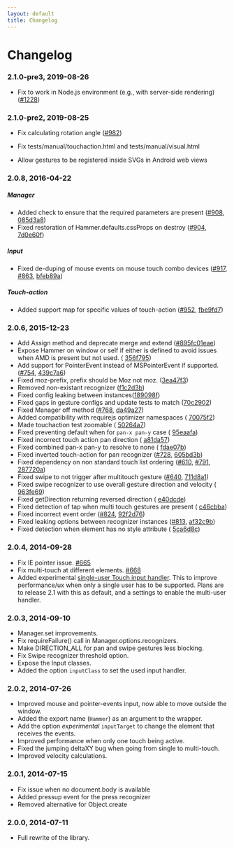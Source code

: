 ```yaml
---
layout: default
title: Changelog
---
```


# Changelog

### 2.1.0-pre3, 2019-08-26

- Fix to work in Node.js environment (e.g., with server-side rendering) ([#1228](https://github.com/hammerjs/hammer.js/pull/1228))

### 2.1.0-pre2, 2019-08-25

- Fix calculating rotation angle ([#982](https://github.com/hammerjs/hammer.js/pull/982))

- Fix tests/manual/touchaction.html and tests/manual/visual.html

- Allow gestures to be registered inside SVGs in Android web views

### 2.0.8, 2016-04-22

##### Manager
- Added check to ensure that the required parameters are present ([#908](https://github.com/hammerjs/hammer.js/issues/908), [085d3a8](https://github.com/hammer.js/hammerjs/commit/085d3a87eab8674c45e9d3a14c4ca44ad7b97e26))
- Fixed restoration of Hammer.defaults.cssProps on destroy ([#904](https://github.com/hammerjs/hammer.js/issues/904), [7d0e60f](https://github.com/hammer.js/hammerjs/commit/7d0e60f6743517db3c05a38e966fb9fb5052fa03))

##### Input
- Fixed de-duping of mouse events on mouse touch combo devices ([#917](https://github.com/hammer.js/hammer.js/issues/917), [#863](https://github.com/hammerjs/hammer.js/issues/863), [bfeb89a](https://github.com/hammerjs/hammerjs/commit/bfeb89a77f778c527f771150d1e9687bd318ce8d))

##### Touch-action
- Added support map for specific values of touch-action ([#952](https://github.com/hammer.js/hammer.js/issues/952), [fbe9fd7](https://github.com/hammerjs/hammer.js/commit/fbe9fd775fe8cb3d43faa9428bfa56b61b16edc7))

### 2.0.6, 2015-12-23
- Add Assign method and deprecate merge and extend ([#895](https://github.com/hammerjs/hammer.js/pull/895)[fc01eae](https://github.com/hammerjs/hammer.js/commit/fc01eaea678acc430c664eb374555fbe3d403bdd))
- Expose Hammer on window or self if either is defined to avoid issues when AMD is present but not used. ( [356f795](https://github.com/hammerjs/hammer.js/commit/356f7955b01f3679c29d6c45931679256b45036e))
- Add support for PointerEvent instead of MSPointerEvent if supported. ([#754](https://github.com/hammerjs/hammer.js/issues/754), [439c7a6](https://github.com/hammerjs/hammer.js/commit/439c7a6c46978ab387b4b8289399e904d1c49535))
- Fixed moz-prefix, prefix should be Moz not moz. ([3ea47f3](https://github.com/hammerjs/hammer.js/commit/3ea47f3aebadc9d3bb6bf52bc8402cad135ef8a9))
- Removed non-existant recognizer ([f1c2d3b](https://github.com/hammerjs/hammer.js/commit/f1c2d3bf05f530ae092ecfc2335fceeff0e9eec9))
- Fixed config leaking between instances([189098f](https://github.com/hammerjs/hammer.js/commit/189098ff7736f6ed2fce9a3d3e1f5a3afee085ba))
- Fixed gaps in gesture configs and update tests to match ([70c2902](https://github.com/hammerjs/hammer.js/commit/70c2902d773a750e92ce8c423f8a4165c07eab97))
- Fixed Manager off method ([#768](https://github.com/hammerjs/hammer.js/issues/768), [da49a27](https://github.com/hammerjs/hammer.js/commit/da49a2730779ecc3b4dd147cc418a0df7c70fad9))
- Added compatibility with requirejs optimizer namespaces ( [70075f2](https://github.com/hammerjs/hammer.js/commit/70075f2df1b855f7c6d8d3caac49b9276b88c8d6))
- Made touchaction test zoomable ( [50264a7](https://github.com/hammerjs/hammer.js/commit/50264a70251ca88bbaf7b666401e527eee616de5))
- Fixed preventing default when for `pan-x pan-y` case ( [95eaafa](https://github.com/hammerjs/hammer.js/commit/95eaafadad27bd1b25d20cf976811a451922f1c4))
- Fixed incorrect touch action pan direction ( [a81da57](https://github.com/hammerjs/hammer.js/commit/a81da57a82ebf37e695e7c443e4e2715e7f32856))
- Fixed combined pan-x pan-y to resolve to none ( [fdae07b](https://github.com/hammerjs/hammer.js/commit/fdae07bc2ba3c90aad28da6791b3d5df627bc612))
- Fixed inverted touch-action for pan recognizer ([#728](https://github.com/hammerjs/hammer.js/issues/728), [605bd3b](https://github.com/hammerjs/hammer.js/commit/605bd3beca780be91dd43f9da8b809d155a43d1a))
- Fixed dependency on non standard touch list ordering ([#610](https://github.com/hammerjs/hammer.js/issues/610), [#791](https://github.com/hammerjs/hammer.js/issues/791), [287720a](https://github.com/hammerjs/hammer.js/commit/287720a6e5067e7f28be8b8b3b266d22905361c4))
- Fixed swipe to not trigger after multitouch gesture ([#640](https://github.com/hammerjs/hammer.js/issues/640), [711d8a1](https://github.com/hammerjs/hammer.js/commit/711d8a1df1aa5057ecb536454a36257e3c0d6d91))
- Fixed swipe recognizer to use overall gesture direction and velocity ( [963fe69](https://github.com/hammerjs/hammer.js/commit/963fe697515273fee508414bc29e2656465cea55))
- Fixed getDirection returning reversed direction ( [e40dcde](https://github.com/hammerjs/hammer.js/commit/e40dcde43bdac7a74c8ce5c05a4f62121089cd91))
- Fixed detection of tap when multi touch gestures are present ( [c46cbba](https://github.com/hammerjs/hammer.js/commit/c46cbba1c2cbbf874b59913416858d9dae297e64))
- Fixed incorrect event order ([#824](https://github.com/hammerjs/hammer.js/issues/824), [92f2d76](https://github.com/hammerjs/hammer.js/commit/92f2d76188480d967e738a19cd508d0b94a31329))
- Fixed leaking options between recognizer instances ([#813](https://github.com/hammerjs/hammer.js/issues/813), [af32c9b](https://github.com/hammerjs/hammer.js/commit/af32c9bace3f04bb34bee852ff56a33cc8fc27cd))
- Fixed detection when element has no style attribute ( [5ca6d8c](https://github.com/hammerjs/hammer.js/commit/5ca6d8cbead02c71929a8073e95ddf98e11c0e06))

### 2.0.4, 2014-09-28
- Fix IE pointer issue. [#665](https://github.com/hammerjs/hammer.js/pull/665)
- Fix multi-touch at different elements. [#668](https://github.com/hammerjs/hammer.js/pull/668)
- Added experimental [single-user Touch input handler](src/input/singletouch.js). This to improve performance/ux when only a single user has to be supported. Plans are to release 2.1 with this as default, and a settings to enable the multi-user handler.

### 2.0.3, 2014-09-10
- Manager.set improvements. 
- Fix requireFailure() call in Manager.options.recognizers. 
- Make DIRECTION_ALL for pan and swipe gestures less blocking.
- Fix Swipe recognizer threshold option.
- Expose the Input classes.
- Added the option `inputClass` to set the used input handler.

### 2.0.2, 2014-07-26
- Improved mouse and pointer-events input, now able to move outside the window.
- Added the export name (`Hammer`) as an argument to the wrapper.
- Add the option *experimental* `inputTarget` to change the element that receives the events.
- Improved performance when only one touch being active.
- Fixed the jumping deltaXY bug when going from single to multi-touch.
- Improved velocity calculations.

### 2.0.1, 2014-07-15
- Fix issue when no document.body is available
- Added pressup event for the press recognizer
- Removed alternative for Object.create

### 2.0.0, 2014-07-11
- Full rewrite of the library.
